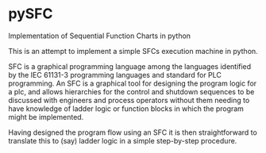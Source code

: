 # pySFC
Implementation of Sequential Function Charts in python

This is an attempt to implement a simple SFCs execution machine in python.

SFC is a graphical programming language among the languages identified by the IEC 61131-3 programming
languages and standard for PLC programming.  An SFC is a graphical tool for designing the program logic
for a plc, and allows hierarchies for the control and shutdown sequences to be discussed with engineers
and process operators without them needing to have knowledge of ladder logic or function blocks in which the
program might be implemented.  

Having designed the program flow using an SFC it is then straightforward to translate this to (say)
ladder logic in a simple step-by-step procedure.
